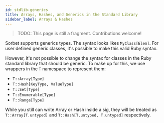 ```yaml
---
id: stdlib-generics
title: Arrays, Hashes, and Generics in the Standard Library
sidebar_label: Arrays & Hashes
---
```


> TODO: This page is still a fragment. Contributions welcome!

Sorbet supports generics types. The syntax looks likes `MyClass[Elem]`. For user defined generic classes, it's possible
to make this valid Ruby syntax.

However, it's not possible to change the syntax for classes in the Ruby standard library that should be generic. To make
up for this, we use wrappers in the `T` namespace to represent them:

- `T::Array[Type]`
- `T::Hash[KeyType, ValueType]`
- `T::Set[Type]`
- `T::Enumerable[Type]`
- `T::Range[Type]`

While you still can write Array or Hash inside a sig, they will be treated as `T::Array[T.untyped]` and
`T::Hash[T.untyped, T.untyped]` respectively.

